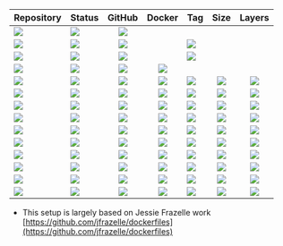 | Repository | Status | GitHub | Docker | Tag | Size | Layers |
| --- | --- | :---: | :---: | :--- | :---: | :---: |
| [![](https://img.shields.io/badge/scoop-packages-grey)](https://github.com/forwardcomputers/scoop-packages) | [![](https://img.shields.io/github/actions/workflow/status/forwardcomputers/scoop-packages/schedule.yml?label)](https://github.com/forwardcomputers/scoop-packages/actions) | [![](https://img.shields.io/badge/github--grey?label=&logo=github&logoColor=white)](https://github.com/forwardcomputers/scoop-packages) | |
| [![](https://img.shields.io/badge/Caskaydia_Cove_Nerd_Font-grey)](https://github.com/forwardcomputers/scoop-packages/tree/main/Caskaydia-Cove-Nerd-Font) | ![](https://img.shields.io/badge/20--10--2025_08:59:36_AM-blue) | [![](https://img.shields.io/badge/github--grey?label=&logo=github&logoColor=white)](https://github.com/forwardcomputers/scoop-packages/tree/main/Caskaydia-Cove-Nerd-Font) | | [![](https://img.shields.io/badge/v3.4.0-blue)](https://github.com/forwardcomputers/scoop-packages/tree/main/Caskaydia-Cove-Nerd-Font)
| [![](https://img.shields.io/badge/virtio-grey)](https://github.com/forwardcomputers/scoop-packages/tree/main/virtio) | ![](https://img.shields.io/badge/20--10--2025_08:59:36_AM-blue) | [![](https://img.shields.io/badge/github--grey?label=&logo=github&logoColor=white)](https://github.com/forwardcomputers/scoop-packages/tree/main/virtio) | | [![](https://img.shields.io/badge/v0.1.271-blue)](https://github.com/forwardcomputers/scoop-packages/tree/main/virtio)
| [![](https://img.shields.io/badge/dockerfiles-grey)](https://github.com/forwardcomputers/dockerfiles) | [![](https://img.shields.io/github/actions/workflow/status/forwardcomputers/dockerfiles/build_all.yml?label)](https://github.com/forwardcomputers/dockerfiles/actions) | [![](https://img.shields.io/badge/github--grey.svg?label=&logo=github&logoColor=white)](https://github.com/forwardcomputers/dockerfiles) | [![](https://img.shields.io/badge/docker--E5E5E5.svg?label=&logo=docker)](https://hub.docker.com/r/forwardcomputers) |
| [![](https://img.shields.io/badge/base_alpine-grey)](https://hub.docker.com/r/forwardcomputers/base_alpine) | ![](https://img.shields.io/badge/18--10--2025_11:41:21_PM-blue) | [![](https://img.shields.io/badge/github--grey.svg?label=&logo=github&logoColor=white)](https://github.com/forwardcomputers/dockerfiles/tree/main/base_alpine) | [![](https://img.shields.io/badge/docker--E5E5E5.svg?label=&logo=docker)](https://hub.docker.com/r/forwardcomputers/base_alpine) | [![](https://img.shields.io/badge/3.22.2-blue)](https://hub.docker.com/r/forwardcomputers/base_alpine) | ![](https://img.shields.io/docker/image-size/forwardcomputers/base_alpine/latest?label=) | ![](https://img.shields.io/badge/12-blue) |
| [![](https://img.shields.io/badge/base_debian-grey)](https://hub.docker.com/r/forwardcomputers/base_debian) | ![](https://img.shields.io/badge/18--10--2025_11:41:38_PM-blue) | [![](https://img.shields.io/badge/github--grey.svg?label=&logo=github&logoColor=white)](https://github.com/forwardcomputers/dockerfiles/tree/main/base_debian) | [![](https://img.shields.io/badge/docker--E5E5E5.svg?label=&logo=docker)](https://hub.docker.com/r/forwardcomputers/base_debian) | [![](https://img.shields.io/badge/forky-blue)](https://hub.docker.com/r/forwardcomputers/base_debian) | ![](https://img.shields.io/docker/image-size/forwardcomputers/base_debian/latest?label=) | ![](https://img.shields.io/badge/13-blue) |
| [![](https://img.shields.io/badge/base_debian_sid-grey)](https://hub.docker.com/r/forwardcomputers/base_debian_sid) | ![](https://img.shields.io/badge/18--10--2025_11:42:13_PM-blue) | [![](https://img.shields.io/badge/github--grey.svg?label=&logo=github&logoColor=white)](https://github.com/forwardcomputers/dockerfiles/tree/main/base_debian_sid) | [![](https://img.shields.io/badge/docker--E5E5E5.svg?label=&logo=docker)](https://hub.docker.com/r/forwardcomputers/base_debian_sid) | [![](https://img.shields.io/badge/1.0-blue)](https://hub.docker.com/r/forwardcomputers/base_debian_sid) | ![](https://img.shields.io/docker/image-size/forwardcomputers/base_debian_sid/latest?label=) | ![](https://img.shields.io/badge/13-blue) |
| [![](https://img.shields.io/badge/ansible-grey)](https://hub.docker.com/r/forwardcomputers/ansible) | ![](https://img.shields.io/badge/18--10--2025_11:42:48_PM-blue) | [![](https://img.shields.io/badge/github--grey.svg?label=&logo=github&logoColor=white)](https://github.com/forwardcomputers/dockerfiles/tree/main/ansible) | [![](https://img.shields.io/badge/docker--E5E5E5.svg?label=&logo=docker)](https://hub.docker.com/r/forwardcomputers/ansible) | [![](https://img.shields.io/badge/12.1.0-blue)](https://hub.docker.com/r/forwardcomputers/ansible) | ![](https://img.shields.io/docker/image-size/forwardcomputers/ansible/latest?label=) | ![](https://img.shields.io/badge/17-blue) |
| [![](https://img.shields.io/badge/dnsmasq-grey)](https://hub.docker.com/r/forwardcomputers/dnsmasq) | ![](https://img.shields.io/badge/18--10--2025_11:44:27_PM-blue) | [![](https://img.shields.io/badge/github--grey.svg?label=&logo=github&logoColor=white)](https://github.com/forwardcomputers/dockerfiles/tree/main/dnsmasq) | [![](https://img.shields.io/badge/docker--E5E5E5.svg?label=&logo=docker)](https://hub.docker.com/r/forwardcomputers/dnsmasq) | [![](https://img.shields.io/badge/2.91-blue)](https://hub.docker.com/r/forwardcomputers/dnsmasq) | ![](https://img.shields.io/docker/image-size/forwardcomputers/dnsmasq/latest?label=) | ![](https://img.shields.io/badge/9-blue) |
| [![](https://img.shields.io/badge/kad-grey)](https://hub.docker.com/r/forwardcomputers/kad) | ![](https://img.shields.io/badge/18--10--2025_11:44:38_PM-blue) | [![](https://img.shields.io/badge/github--grey.svg?label=&logo=github&logoColor=white)](https://github.com/forwardcomputers/dockerfiles/tree/main/kad) | [![](https://img.shields.io/badge/docker--E5E5E5.svg?label=&logo=docker)](https://hub.docker.com/r/forwardcomputers/kad) | [![](https://img.shields.io/badge/0.2-blue)](https://hub.docker.com/r/forwardcomputers/kad) | ![](https://img.shields.io/docker/image-size/forwardcomputers/kad/latest?label=) | ![](https://img.shields.io/badge/11-blue) |
| [![](https://img.shields.io/badge/linux-grey)](https://hub.docker.com/r/forwardcomputers/linux) | ![](https://img.shields.io/badge/18--10--2025_11:44:49_PM-blue) | [![](https://img.shields.io/badge/github--grey.svg?label=&logo=github&logoColor=white)](https://github.com/forwardcomputers/dockerfiles/tree/main/linux) | [![](https://img.shields.io/badge/docker--E5E5E5.svg?label=&logo=docker)](https://hub.docker.com/r/forwardcomputers/linux) | [![](https://img.shields.io/badge/forky-blue)](https://hub.docker.com/r/forwardcomputers/linux) | ![](https://img.shields.io/docker/image-size/forwardcomputers/linux/latest?label=) | ![](https://img.shields.io/badge/20-blue) |
| [![](https://img.shields.io/badge/rsyslog-grey)](https://hub.docker.com/r/forwardcomputers/rsyslog) | ![](https://img.shields.io/badge/18--10--2025_11:47:10_PM-blue) | [![](https://img.shields.io/badge/github--grey.svg?label=&logo=github&logoColor=white)](https://github.com/forwardcomputers/dockerfiles/tree/main/rsyslog) | [![](https://img.shields.io/badge/docker--E5E5E5.svg?label=&logo=docker)](https://hub.docker.com/r/forwardcomputers/rsyslog) | [![](https://img.shields.io/badge/8.2112.0-blue)](https://hub.docker.com/r/forwardcomputers/rsyslog) | ![](https://img.shields.io/docker/image-size/forwardcomputers/rsyslog/latest?label=) | ![](https://img.shields.io/badge/8-blue) |
| [![](https://img.shields.io/badge/shellcheck-grey)](https://hub.docker.com/r/forwardcomputers/shellcheck) | ![](https://img.shields.io/badge/18--10--2025_11:47:54_PM-blue) | [![](https://img.shields.io/badge/github--grey.svg?label=&logo=github&logoColor=white)](https://github.com/forwardcomputers/dockerfiles/tree/main/shellcheck) | [![](https://img.shields.io/badge/docker--E5E5E5.svg?label=&logo=docker)](https://hub.docker.com/r/forwardcomputers/shellcheck) | [![](https://img.shields.io/badge/0.11.0-blue)](https://hub.docker.com/r/forwardcomputers/shellcheck) | ![](https://img.shields.io/docker/image-size/forwardcomputers/shellcheck/latest?label=) | ![](https://img.shields.io/badge/10-blue) |
| [![](https://img.shields.io/badge/update-grey)](https://hub.docker.com/r/forwardcomputers/update) | ![](https://img.shields.io/badge/18--10--2025_11:48:06_PM-blue) | [![](https://img.shields.io/badge/github--grey.svg?label=&logo=github&logoColor=white)](https://github.com/forwardcomputers/dockerfiles/tree/main/update) | [![](https://img.shields.io/badge/docker--E5E5E5.svg?label=&logo=docker)](https://hub.docker.com/r/forwardcomputers/update) | [![](https://img.shields.io/badge/2.0-blue)](https://hub.docker.com/r/forwardcomputers/update) | ![](https://img.shields.io/docker/image-size/forwardcomputers/update/latest?label=) | ![](https://img.shields.io/badge/21-blue) |

- This setup is largely based on Jessie Frazelle work [https://github.com/jfrazelle/dockerfiles](https://github.com/jfrazelle/dockerfiles)  